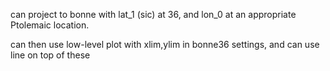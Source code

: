 can project to bonne with lat_1 (sic) at 36, and lon_0 at an appropriate Ptolemaic location.

can then use low-level plot with xlim,ylim in bonne36 settings, and can use line on top of these

